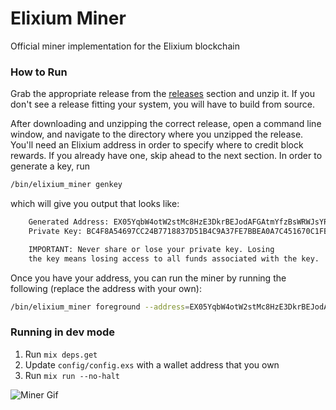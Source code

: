 # Elixium Miner
Official miner implementation for the Elixium blockchain

### How to Run

Grab the appropriate release from the [releases](https://github.com/ElixiumNetwork/elixium_miner/releases)
section and unzip it. If you don't see a release fitting your system, you will
have to build from source.

After downloading and unzipping the correct release, open a command line window,
and navigate to the directory where you unzipped the release. You'll need an
Elixium address in order to specify where to credit block rewards. If you already
have one, skip ahead to the next section. In order to generate a key, run

```bash
/bin/elixium_miner genkey
```

which will give you output that looks like:

```bash
    Generated Address: EX05YqbW4otW2stMc8HzE3DkrBEJodAFGAtmYfzBsWRWJsYRrrHCt
    Private Key: BC4F8A54697CC24B7718837D51B4C9A37FE7BBEA0A7C451670C1FBDFA4C6B236

    IMPORTANT: Never share or lose your private key. Losing
    the key means losing access to all funds associated with the key.
```

Once you have your address, you can run the miner by running the following
(replace the address with your own):

```bash
/bin/elixium_miner foreground --address=EX05YqbW4otW2stMc8HzE3DkrBEJodAFGAtmYfzBsWRWJsYRrrHCt
```

### Running in dev mode

1. Run `mix deps.get`
2. Update `config/config.exs` with a wallet address that you own
3. Run `mix run --no-halt`

![Miner Gif](https://s3-us-west-2.amazonaws.com/elixium-assets/Untitled+(1).gif)

